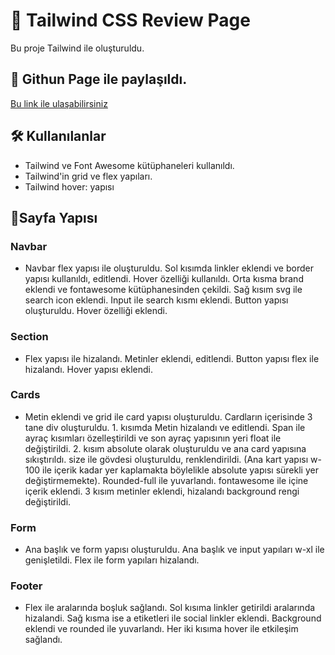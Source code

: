 # 📝 Tailwind CSS Review Page

Bu proje Tailwind ile oluşturuldu.


## 📌 Githun Page ile paylaşıldı.

[Bu link ile ulaşabilirsiniz](https://kubilaydin.github.io/H4-TailwindCSS-ReviewPage/)
  
## 🛠️ Kullanılanlar

- Tailwind ve Font Awesome kütüphaneleri kullanıldı.
- Tailwind'in grid ve flex yapıları.
- Tailwind hover: yapısı 


  
## 🚀Sayfa Yapısı
### Navbar
- Navbar flex yapısı ile oluşturuldu. Sol kısımda linkler eklendi ve border yapısı kullanıldı, editlendi. Hover özelliği kullanıldı. Orta kısma brand eklendi ve fontawesome kütüphanesinden çekildi. Sağ kısım svg ile search icon eklendi. Input ile search kısmı eklendi. Button yapısı oluşturuldu. Hover özelliği eklendi.

### Section
- Flex yapısı ile hizalandı. Metinler eklendi, editlendi. Button yapısı flex ile hizalandı. Hover yapısı eklendi.

### Cards

- Metin eklendi ve grid ile card yapısı oluşturuldu. Cardların içerisinde 3 tane div oluşturuldu. 1. kısımda Metin hizalandı ve editlendi. Span ile ayraç kısımları özelleştirildi ve son ayraç yapısının yeri float ile değiştirildi. 2. kısım absolute olarak oluşturuldu ve ana card yapısına sıkıştırıldı. size ile gövdesi oluşturuldu, renklendirildi. (Ana kart yapısı w-100 ile içerik kadar yer kaplamakta böylelikle absolute yapısı sürekli yer değiştirmemekte). Rounded-full ile yuvarlandı. fontawesome ile içine içerik eklendi. 3 kısım metinler eklendi, hizalandı background rengi değiştirildi.

### Form
- Ana başlık ve form yapısı oluşturuldu. Ana başlık ve input yapıları w-xl ile genişletildi. Flex ile form yapıları hizalandı.

### Footer
- Flex ile aralarında boşluk sağlandı. Sol kısıma linkler getirildi aralarında hizalandi. Sağ kısma ise a etiketleri ile social linkler eklendi. Background eklendi ve rounded ile yuvarlandı. Her iki kısıma hover ile etkileşim sağlandı.




  